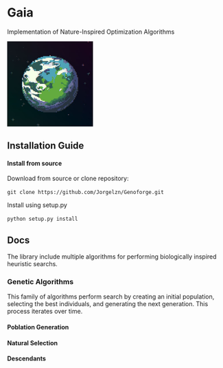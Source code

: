 # Gaia
Implementation of Nature-Inspired Optimization Algorithms 

<img src="gaia.jpg" alt="drawing" width="200"/>

## Installation Guide

#### Install from source

Download from source or clone repository:

`git clone https://github.com/Jorgelzn/Genoforge.git`

Install using setup.py

`python setup.py install`


## Docs

The library include multiple algorithms for performing biologically inspired heuristic searchs.

### Genetic Algorithms

This family of algorithms perform search by creating an initial population, selecting the best individuals, and generating the next generation. This process iterates over time.

#### Poblation Generation

#### Natural Selection

#### Descendants




